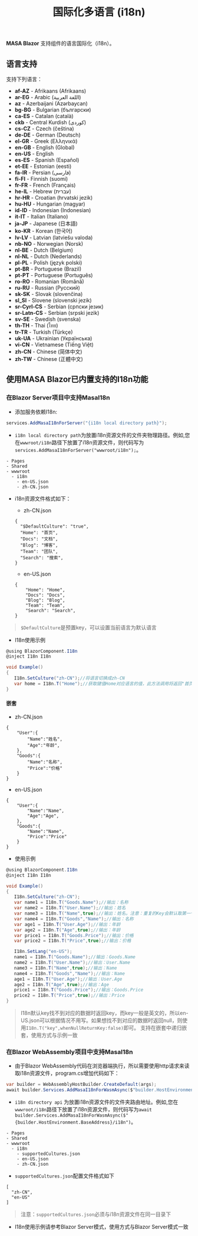 ﻿---
order: 5
title: 国际化多语言 (i18n)
---

**MASA Blazor** 支持组件的语言国际化（i18n）。

## 语言支持

支持下列语言：

* **af-AZ** - Afrikaans (Afrikaans)
* **ar-EG** - Arabic (اللغة العربية)
* **az** - Azerbaijani (Azərbaycan)
* **bg-BG** - Bulgarian (български)
* **ca-ES** - Catalan (català)
* **ckb** - Central Kurdish (کوردی)
* **cs-CZ** - Czech (čeština)
* **de-DE** - German (Deutsch)
* **el-GR** - Greek (Ελληνικά)
* **en-GB** - English (Global)
* **en-US** - English
* **es-ES** - Spanish (Español)
* **et-EE** - Estonian (eesti)
* **fa-IR** - Persian (فارسی)
* **fi-FI** - Finnish (suomi)
* **fr-FR** - French (Français)
* **he-IL** - Hebrew (עברית)
* **hr-HR** - Croatian (hrvatski jezik)
* **hu-HU** - Hungarian (magyar)
* **id-ID** - Indonesian (Indonesian)
* **it-IT** - Italian (Italiano)
* **ja-JP** - Japanese (日本語)
* **ko-KR** - Korean (한국어)
* **lv-LV** - Latvian (latviešu valoda)
* **nb-NO** - Norwegian (Norsk)
* **nl-BE** - Dutch (Belgium)
* **nl-NL** - Dutch (Nederlands)
* **pl-PL** - Polish (język polski)
* **pt-BR** - Portuguese (Brazil)
* **pt-PT** - Portuguese (Português)
* **ro-RO** - Romanian (Română) 
* **ru-RU** - Russian (Русский)
* **sk-SK** - Slovak (slovenčina)
* **sl_SI** - Slovene (slovenski jezik)
* **sr-Cyrl-CS** - Serbian (српски језик)
* **sr-Latn-CS** - Serbian (srpski jezik)
* **sv-SE** - Swedish (svenska)
* **th-TH** - Thai (ไทย)
* **tr-TR** - Turkish (Türkçe)
* **uk-UA** - Ukrainian (Українська)
* **vi-CN** - Vietnamese (Tiếng Việt)
* **zh-CN** - Chinese (简体中文)
* **zh-TW** - Chinese (正體中文)

## 使用MASA Blazor已内置支持的I18n功能

### 在Blazor Server项目中支持MasaI18n

- 添加服务依赖I18n:

```c#
services.AddMasaI18nForServer("{i18n local directory path}");
```

- `i18n local directory path`为放置i18n资源文件的文件夹物理路径。例如,您在`wwwroot/i18n`路径下放置了i18n资源文件，则代码写为`services.AddMasaI18nForServer("wwwroot/i18n");`。

```
- Pages 
- Shared 
- wwwroot
  - i18n
    - en-US.json
    - zh-CN.json
```

- i18n资源文件格式如下：

    - zh-CN.json

    ```
    {
      "$DefaultCulture": "true",
      "Home": "首页",
      "Docs": "文档",
      "Blog": "博客",
      "Team": "团队",
      "Search": "搜索",
    }
    ```

    - en-US.json

    ```
    {
        "Home": "Home",
        "Docs": "Docs",
        "Blog": "Blog",
        "Team": "Team",
        "Search": "Search",
    }
    ```

> `$DefaultCulture`是预置key，可以设置当前语言为默认语言

- I18n使用示例

 ```c#
 @using BlazorComponent.I18n
 @inject I18n I18n

void Example()
{
    I18n.SetCulture("zh-CN");//将语言切换成zh-CN
    var home = I18n.T("Home");//获取键值Home对应语言的值，此方法调用将返回"首页";
}
```

#### 嵌套

- zh-CN.json

```
{
    "User":{
        "Name":"姓名",
        "Age":"年龄",
    },
    "Goods":{
        "Name":"名称",
        "Price":"价格"
    }
}
```

- en-US.json

```
{
    "User":{
        "Name":"Name",
        "Age":"Age",
    },
    "Goods":{
        "Name":"Name",
        "Price":"Price"
    }
}
```

- 使用示例

 ```c#
 @using BlazorComponent.I18n
 @inject I18n I18n

void Example()
{
    I18n.SetCulture("zh-CN");
    var name1 = I18n.T("Goods.Name");//输出：名称
    var name2 = I18n.T("User.Name");//输出：姓名
    var name3 = I18n.T("Name",true);//输出：姓名。注意：重复的Key会默认取第一个匹配的
    var name4 = I18n.T("Goods","Name");//输出：名称
    var age1 = I18n.T("User.Age");//输出：年龄
    var age2 = I18n.T("Age",true);//输出：年龄
    var price1 = I18n.T("Goods.Price");//输出：价格
    var price2 = I18n.T("Price",true);//输出：价格

    I18n.SetLang("en-US");
    name1 = I18n.T("Goods.Name");//输出：Goods.Name
    name2 = I18n.T("User.Name");//输出：User.Name
    name3 = I18n.T("Name",true);//输出：Name
    name4 = I18n.T("Goods","Name");//输出：Name
    age1 = I18n.T("User.Age");//输出：User.Age
    age2 = I18n.T("Age",true);//输出：Age
    price1 = I18n.T("Goods.Price");//输出：Goods.Price
    price2 = I18n.T("Price",true);//输出：Price
}
```

> I18n默认key找不到对应的数据时返回key，而key一般是英文的，所以en-US.json可以根据情况不用写。如果想找不到对应的数据时返回null，则使用`I18n.T("key",whenNullReturnKey:false)`即可。
> 支持在嵌套中递归嵌套，使用方式与示例一致

### 在Blazor WebAssembly项目中支持MasaI18n

- 由于Blazor WebAssembly代码在浏览器端执行，所以需要使用http请求来读取i18n资源文件，program.cs增加代码如下：

```c#
var builder = WebAssemblyHostBuilder.CreateDefault(args);
await builder.Services.AddMasaI18nForWasmAsync($"builder.HostEnvironment.BaseAddress/{i18n directory api}");
```

- `i18n directory api` 为放置i18n资源文件的文件夹路由地址。例如,您在`wwwroot/i18n`路径下放置了i18n资源文件，则代码写为`await builder.Services.AddMasaI18nForWasmAsync($"{builder.HostEnvironment.BaseAddress}/i18n")`。

```
- Pages 
- Shared 
- wwwroot
  - i18n
    - supportedCultures.json
    - en-US.json
    - zh-CN.json
```

- `supportedCultures.json`配置文件格式如下

```
[
  "zh-CN",
  "en-US"
]
```

> 注意：`supportedCultures.json`必须与i18n资源文件在同一目录下

- I18n使用示例请参考Blazor Server模式，使用方式与Blazor Server模式一致

